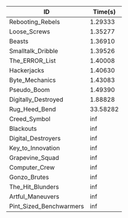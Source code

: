 |ID|Time(s)|
|-|-|
|Rebooting_Rebels|1.29333|
|Loose_Screws|1.35277|
|Beasts|1.36910|
|Smalltalk_Dribble|1.39526|
|The_ERROR_List|1.40008|
|Hackerjacks|1.40630|
|Byte_Mechanics|1.43083|
|Pseudo_Boom|1.49390|
|Digitally_Destroyed|1.88828|
|Rug_Heed_Bend|33.58282|
|Creed_Symbol|inf|
|Blackouts|inf|
|Digital_Destroyers|inf|
|Key_to_Innovation|inf|
|Grapevine_Squad|inf|
|Computer_Crew|inf|
|Gonzo_Brutes|inf|
|The_Hit_Blunders|inf|
|Artful_Maneuvers|inf|
|Pint_Sized_Benchwarmers|inf|

